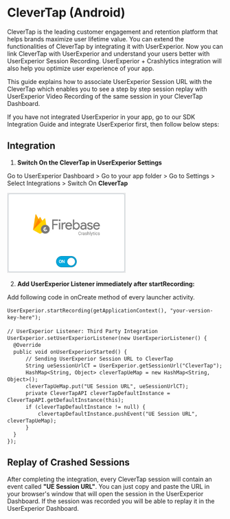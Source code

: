 # CleverTap (Android)

CleverTap is the leading customer engagement and retention platform that helps brands maximize user lifetime value. You can extend the functionalities of CleverTap by integrating it with UserExperior. Now you can link CleverTap with UserExperior and understand your users better with UserExperior Session Recording. UserExperior + Crashlytics integration will also help you optimize user experience of your app.

This guide explains how to associate UserExperior Session URL with the CleverTap which enables you to see a step by step session replay with UserExperior Video Recording of the same session in your CleverTap Dashboard.

If you have not integrated UserExperior in your app, go to our SDK Integration Guide and integrate UserExperior first, then follow below steps:

## Integration

1. **Switch On the CleverTap in UserExperior Settings**

  Go to UserExperior Dashboard > Go to your app folder > Go to Settings > Select Integrations > Switch On **CleverTap**
  
  ![Firebase Crashlytics Switch](_media/firebase-crashlytics-android/firebase-crashlytics-switch.png)

2. **Add UserExperior Listener immediately after startRecording:**

  Add following code in onCreate method of every launcher activity.

  ```
  UserExperior.startRecording(getApplicationContext(), "your-version-key-here");
  
  // UserExperior Listener: Third Party Integration
  UserExperior.setUserExperiorListener(new UserExperiorListener() {
    @Override
    public void onUserExperiorStarted() {
        // Sending UserExperior Session URL to CleverTap
        String ueSessionUrlCT = UserExperior.getSessionUrl("CleverTap");
        HashMap<String, Object> cleverTapUeMap = new HashMap<String, Object>();
        cleverTapUeMap.put("UE Session URL", ueSessionUrlCT);
        private CleverTapAPI cleverTapDefaultInstance = CleverTapAPI.getDefaultInstance(this);
        if (cleverTapDefaultInstance != null) {
            clevertapDefaultInstance.pushEvent("UE Session URL", cleverTapUeMap);
        }
    }
  });
  ```
  
## Replay of Crashed Sessions
 
After completing the integration, every CleverTap session will contain an event called **"UE Session URL"**. You can just copy and paste the URL in your browser's window that will open the session in the UserExperior Dashboard. If the session was recorded you will be able to replay it in the UserExperior Dashboard.

